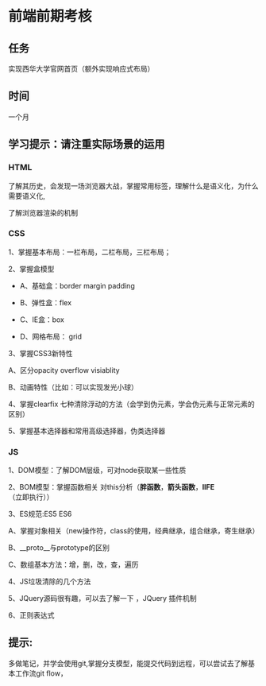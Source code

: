 # 前端前期考核

## 任务

实现西华大学官网首页（额外实现响应式布局）

## 时间

一个月

## 学习提示：请注重实际场景的运用

### HTML

了解其历史，会发现一场浏览器大战，掌握常用标签，理解什么是语义化，为什么需要语义化,

了解浏览器渲染的机制

### CSS

1、掌握基本布局：一栏布局，二栏布局，三栏布局；

2、掌握盒模型 

* A、基础盒：border margin padding

* B、弹性盒：flex 

* C、IE盒：box

* D、网格布局：  grid

3、掌握CSS3新特性

A、区分opacity overflow visiablity

B、动画特性（比如：可以实现发光小球）

4、掌握clearfix 七种清除浮动的方法（会学到伪元素，学会伪元素与正常元素的区别）

5、掌握基本选择器和常用高级选择器，伪类选择器

### JS

1、DOM模型：了解DOM层级，可对node获取某一些性质

2、BOM模型：掌握函数相关 对this分析（**胖函数**，**箭头函数**，**IIFE**（立即执行））

3、ES规范:ES5 ES6

A、掌握对象相关（new操作符，class的使用，经典继承，组合继承，寄生继承）

B、\_\_proto\_\_与prototype的区别

C、数组基本方法：增，删，改，查，遍历

4、JS垃圾清除的几个方法

5、JQuery源码很有趣，可以去了解一下 ，JQuery  插件机制

6、正则表达式

## 提示:

多做笔记，并学会使用git,掌握分支模型，能提交代码到远程，可以尝试去了解基本工作流git flow，
